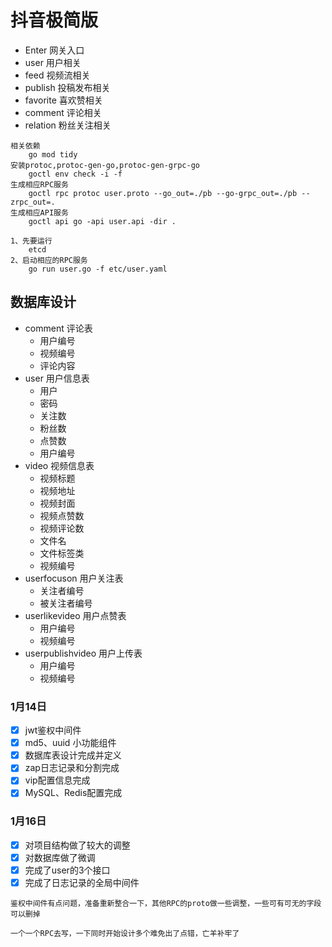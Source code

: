 # 抖音极简版

- Enter 网关入口
- user 用户相关
- feed 视频流相关
- publish 投稿发布相关
- favorite 喜欢赞相关
- comment 评论相关
- relation 粉丝关注相关

~~~text
相关依赖
    go mod tidy
安装protoc,protoc-gen-go,protoc-gen-grpc-go
    goctl env check -i -f
生成相应RPC服务
    goctl rpc protoc user.proto --go_out=./pb --go-grpc_out=./pb --zrpc_out=.
生成相应API服务
    goctl api go -api user.api -dir .
~~~

~~~text
1、先要运行 
    etcd
2、启动相应的RPC服务
    go run user.go -f etc/user.yaml

~~~

## 数据库设计

- comment 评论表
    - 用户编号
    - 视频编号
    - 评论内容
- user 用户信息表
    - 用户
    - 密码
    - 关注数
    - 粉丝数
    - 点赞数
    - 用户编号
- video 视频信息表
    - 视频标题
    - 视频地址
    - 视频封面
    - 视频点赞数
    - 视频评论数
    - 文件名
    - 文件标签类
    - 视频编号
- userfocuson 用户关注表
    - 关注者编号
    - 被关注者编号
- userlikevideo 用户点赞表
    - 用户编号
    - 视频编号
- userpublishvideo 用户上传表
    - 用户编号
    - 视频编号

### 1月14日

- [x] jwt鉴权中间件
- [x] md5、uuid 小功能组件
- [x] 数据库表设计完成并定义
- [x] zap日志记录和分割完成
- [x] vip配置信息完成
- [x] MySQL、Redis配置完成
### 1月16日
- [x] 对项目结构做了较大的调整
- [x] 对数据库做了微调
- [x] 完成了user的3个接口
- [x] 完成了日志记录的全局中间件

`鉴权中间件有点问题，准备重新整合一下，其他RPC的proto做一些调整，一些可有可无的字段可以删掉`

`一个一个RPC去写，一下同时开始设计多个难免出了点错，亡羊补牢了`
